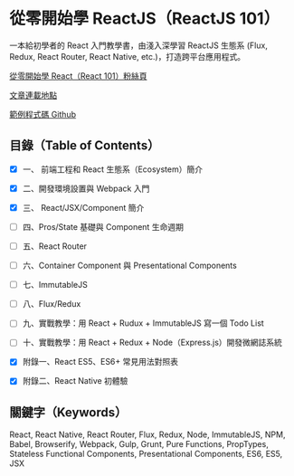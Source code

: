 # 從零開始學 ReactJS（ReactJS 101）
一本給初學者的 React 入門教學書，由淺入深學習 ReactJS 生態系 (Flux, Redux, React Router, React Native, etc.)，打造跨平台應用程式。

[從零開始學 React（React 101）粉絲頁](https://www.facebook.com/reactjs101/)

[文章連載地點](http://blog.techbridge.cc/)

[範例程式碼 Github](https://github.com/kdchang/reactjs101)

## 目錄（Table of Contents）

- [X]  一、 前端工程和 React 生態系（Ecosystem）簡介

- [X]  二、開發環境設置與 Webpack 入門

- [X] 三、 React/JSX/Component 簡介

- [ ] 四、Pros/State 基礎與 Component 生命週期 

- [ ] 五、React Router

- [ ] 六、Container Component 與 Presentational Components

- [ ] 七、ImmutableJS

- [ ] 八、Flux/Redux

- [ ] 九、實戰教學：用 React + Rudux + ImmutableJS 寫一個 Todo List

- [ ] 十、實戰教學：用 React + Redux + Node（Express.js）開發微網誌系統

- [X] 附錄一、React ES5、ES6+ 常見用法對照表

- [X] 附錄二、React Native 初體驗

## 關鍵字（Keywords）
React, React Native, React Router, Flux, Redux, Node, ImmutableJS, NPM, Babel, Browserify, Webpack, Gulp, Grunt, Pure Functions, PropTypes, Stateless Functional Components, Presentational Components, ES6, ES5, JSX



